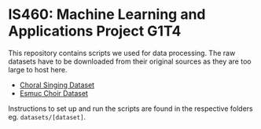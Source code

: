 # IS460: Machine Learning and Applications Project G1T4

This repository contains scripts we used for data processing. The raw datasets have to be downloaded from their original sources as they are too large to host here.

* [Choral Singing Dataset](https://zenodo.org/records/1286570)
* [Esmuc Choir Dataset](https://zenodo.org/records/5848990)

Instructions to set up and run the scripts are found in the respective folders eg. ```datasets/[dataset]```.


